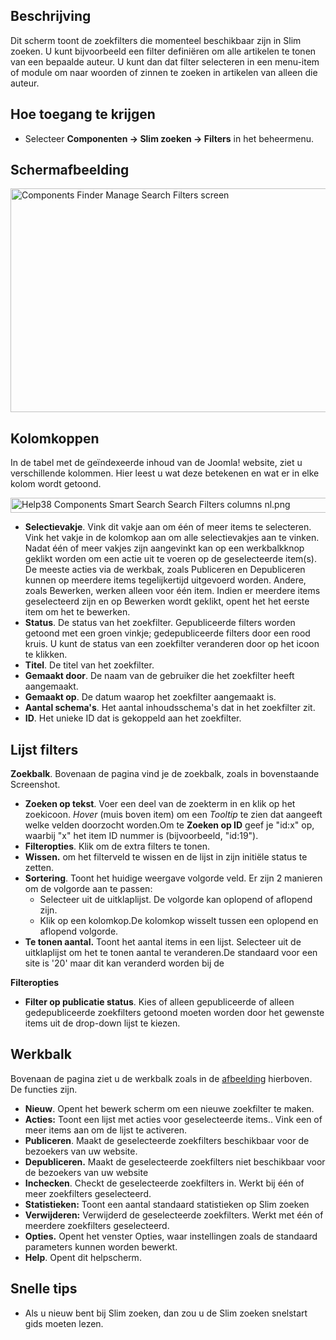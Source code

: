 <!-- Filename: Help4.x:Smart_Search:_Search_Filters / Display title: Slim zoeken: Zoekfilters -->

## Beschrijving

Dit scherm toont de zoekfilters die momenteel beschikbaar zijn in Slim
zoeken. U kunt bijvoorbeeld een filter definiëren om alle artikelen te
tonen van een bepaalde auteur. U kunt dan dat filter selecteren in een
menu-item of module om naar woorden of zinnen te zoeken in artikelen van
alleen die auteur.

## Hoe toegang te krijgen

- Selecteer **Componenten → Slim zoeken → Filters** in het
  beheermenu.

## Schermafbeelding

<img
src="https://docs.joomla.org/images/thumb/c/cd/Help-4x-Components-Finder-Manage-Search-Filters-screen-nl.png/800px-Help-4x-Components-Finder-Manage-Search-Filters-screen-nl.png.jpeg"
decoding="async"
srcset="https://docs.joomla.org/images/thumb/c/cd/Help-4x-Components-Finder-Manage-Search-Filters-screen-nl.png/1200px-Help-4x-Components-Finder-Manage-Search-Filters-screen-nl.png.jpeg 1.5x, https://docs.joomla.org/images/c/cd/Help-4x-Components-Finder-Manage-Search-Filters-screen-nl.png 2x"
data-file-width="1212" data-file-height="543" width="800" height="358"
alt="Components Finder Manage Search Filters screen" />

## Kolomkoppen

In de tabel met de geïndexeerde inhoud van de Joomla! website, ziet u
verschillende kolommen. Hier leest u wat deze betekenen en wat er in
elke kolom wordt getoond.

<img
src="https://docs.joomla.org/images/2/20/Help38-Components-Smart-Search-Search-Filters-columns-nl.png"
decoding="async" data-file-width="1062" data-file-height="24"
width="1062" height="24"
alt="Help38 Components Smart Search Search Filters columns nl.png" />

- **Selectievakje**. Vink dit vakje aan om één of meer items te
  selecteren. Vink het vakje in de kolomkop aan om alle selectievakjes
  aan te vinken. Nadat één of meer vakjes zijn aangevinkt kan op een
  werkbalkknop geklikt worden om een actie uit te voeren op de
  geselecteerde item(s). De meeste acties via de werkbak, zoals
  Publiceren en Depubliceren kunnen op meerdere items tegelijkertijd
  uitgevoerd worden. Andere, zoals Bewerken, werken alleen voor één
  item. Indien er meerdere items geselecteerd zijn en op Bewerken wordt
  geklikt, opent het het eerste item om het te bewerken.
- **Status**. De status van het zoekfilter. Gepubliceerde filters worden
  getoond met een groen vinkje; gedepubliceerde filters door een rood
  kruis. U kunt de status van een zoekfilter veranderen door op het
  icoon te klikken.
- **Titel**. De titel van het zoekfilter.
- **Gemaakt door**. De naam van de gebruiker die het zoekfilter heeft
  aangemaakt.
- **Gemaakt op**. De datum waarop het zoekfilter aangemaakt is.
- **Aantal schema's**. Het aantal inhoudsschema's dat in het zoekfilter
  zit.
- **ID**. Het unieke ID dat is gekoppeld aan het zoekfilter.

## Lijst filters

**Zoekbalk**. Bovenaan de pagina vind je de zoekbalk, zoals in
bovenstaande Screenshot.

- **Zoeken op tekst**. Voer een deel van de zoekterm in en klik op het
  zoekicoon. *Hover* (muis boven item) om een *Tooltip* te zien dat
  aangeeft welke velden doorzocht worden.Om te **Zoeken op ID** geef je
  "id:x" op, waarbij "x" het item ID nummer is (bijvoorbeeld, "id:19").
- **Filteropties**. Klik om de extra filters te tonen.
- **Wissen.** om het filterveld te wissen en de lijst in zijn initiële
  status te zetten.
- **Sortering**. Toont het huidige weergave volgorde veld. Er zijn 2
  manieren om de volgorde aan te passen:
  - Selecteer uit de uitklaplijst. De volgorde kan oplopend of aflopend
    zijn.
  - Klik op een kolomkop.De kolomkop wisselt tussen een oplopend en
    aflopend volgorde.
- **Te tonen aantal.** Toont het aantal items in een lijst. Selecteer
  uit de uitklaplijst om het te tonen aantal te veranderen.De standaard
  voor een site is '20' maar dit kan veranderd worden bij de

**Filteropties**

- **Filter op publicatie status**. Kies of alleen gepubliceerde of
  alleen gedepubliceerde zoekfilters getoond moeten worden door het
  gewenste items uit de drop-down lijst te kiezen.

## Werkbalk

Bovenaan de pagina ziet u de werkbalk zoals in de
[afbeelding](#Schermafbeelding) hierboven. De functies zijn.

- **Nieuw**. Opent het bewerk scherm om een nieuwe zoekfilter te maken.
- **Acties:** Toont een lijst met acties voor geselecteerde items.. Vink
  een of meer items aan om de lijst te activeren.
- **Publiceren**. Maakt de geselecteerde zoekfilters beschikbaar voor de
  bezoekers van uw website.
- **Depubliceren.** Maakt de geselecteerde zoekfilters niet beschikbaar
  voor de bezoekers van uw website
- **Inchecken**. Checkt de geselecteerde zoekfilters in. Werkt bij één
  of meer zoekfilters geselecteerd.
- **Statistieken:** Toont een aantal standaard statistieken op Slim
  zoeken
- **Verwijderen:** Verwijderd de geselecteerde zoekfilters. Werkt met
  één of meerdere zoekfilters geselecteerd.
- **Opties.** Opent het venster Opties, waar instellingen zoals de
  standaard parameters kunnen worden bewerkt.
- **Help**. Opent dit helpscherm.

## Snelle tips

- Als u nieuw bent bij Slim zoeken, dan zou u de Slim zoeken snelstart
  gids
  moeten lezen.
